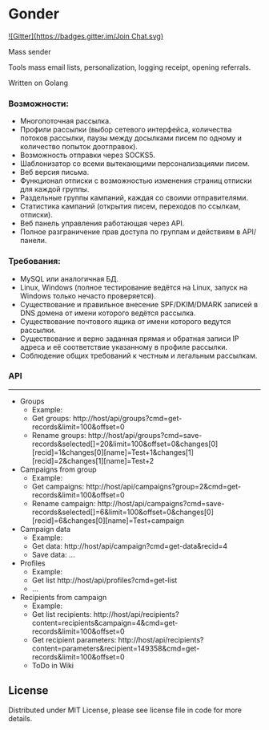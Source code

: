 Gonder
======
[![Gitter](https://badges.gitter.im/Join Chat.svg)](https://gitter.im/Supme/gonder?utm_source=badge&utm_medium=badge&utm_campaign=pr-badge&utm_content=badge)

Mass sender

Tools mass email lists, personalization, logging receipt, opening referrals.

Written on Golang

### Возможности:
* Многопоточная рассылка.
* Профили рассылки (выбор сетевого интерфейса, количества потоков рассылки, паузы между досылками писем по одному и количество попыток доотправок).
* Возможность отправки через SOCKS5.
* Шаблонизатор со всеми вытекающими персонализациями писем.
* Веб версия письма.
* Функционал отписки с возможностью изменения страниц отписки для каждой группы.
* Раздельные группы кампаний, каждая со своими отправителями.
* Статистика кампаний (открытия писем, переходов по ссылкам, отписки).
* Веб панель управления работающая через API.
* Полное разграничение прав доступа по группам и действиям в API/панели.

### Требования:
* MySQL или аналогичная БД.
* Linux, Windows (полное тестирование ведётся на Linux, запуск на Windows только нечасто проверяется).
* Существование и правильное внесение SPF/DKIM/DMARK записей в DNS домена от имени которого ведётся рассылка.
* Существование почтового ящика от имени которого ведутся рассылки.
* Существование и верно заданная прямая и обратная записи IP адреса и её соответствие указанному в профиле рассылки.
* Соблюдение общих требований к честным и легальным рассылкам.

### API
-------
* Groups
	- Example:
	- Get groups: http://host/api/groups?cmd=get-records&limit=100&offset=0
	- Rename groups: http://host/api/groups?cmd=save-records&selected[]=20&limit=100&offset=0&changes[0][recid]=1&changes[0][name]=Test+1&changes[1][recid]=2&changes[1][name]=Test+2
* Campaigns from group
	- Example:
	- Get campaigns: http://host/api/campaigns?group=2&cmd=get-records&limit=100&offset=0
	- Rename campaign: http://host/api/campaigns?cmd=save-records&selected[]=6&limit=100&offset=0&changes[0][recid]=6&changes[0][name]=Test+campaign
* Campaign data
	- Example:
	- Get data: http://host/api/campaign?cmd=get-data&recid=4
	- Save data: ...
* Profiles
	- Example:
	- Get list http://host/api/profiles?cmd=get-list
	- ...
* Recipients from campaign
    - Example:
    - Get list recipients: http://host/api/recipients?content=recipients&campaign=4&cmd=get-records&limit=100&offset=0
    - Get recipient parameters: http://host/api/recipients?content=parameters&recipient=149358&cmd=get-records&limit=100&offset=0
    - ToDo in Wiki

License
-------
Distributed under MIT License, please see license file in code for more details.
